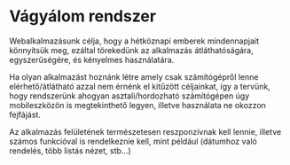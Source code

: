 # Vágyálom rendszer

Webalkalmazásunk célja, hogy a hétköznapi emberek mindennapjait könnyítsük meg,
ezáltal törekedünk az alkalmazás átláthatóságára, egyszerűségére,
és kényelmes használatára.

Ha olyan alkalmazást hoznánk létre amely csak számítógépről lenne
elérhető/átlátható azzal nem érnénk el kitűzött céljainkat, így a tervünk,
hogy rendszerünk ahogyan asztali/hordozható számítógépen úgy mobileszközön is
megtekinthető legyen, illetve használata ne okozzon fejfájást.

Az alkalmazás felületének természetesen reszponzívnak kell lennie, illetve
számos funkcióval is rendelkeznie kell, mint például
(dátumhoz való rendelés, több listás nézet, stb...)
